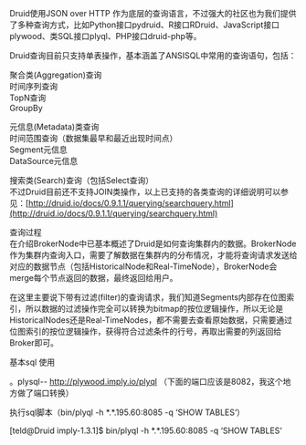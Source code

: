 Druid使用JSON over HTTP 作为底层的查询语言，不过强大的社区也为我们提供了多种查询方式，比如Python接口pydruid、R接口RDruid、JavaScript接口plywood、类SQL接口plyql、PHP接口druid-php等。

Druid查询目前只支持单表操作，基本涵盖了ANSISQL中常用的查询语句，包括：

聚合类\(Aggregation\)查询  
时间序列查询  
TopN查询  
GroupBy

元信息\(Metadata\)类查询  
时间范围查询（数据集最早和最近出现时间点）  
Segment元信息  
DataSource元信息

搜索类\(Search\)查询（包括Select查询）  
不过Druid目前还不支持JOIN类操作，以上已支持的各类查询的详细说明可以参见：[http://druid.io/docs/0.9.1.1/querying/searchquery.html](http://druid.io/docs/0.9.1.1/querying/searchquery.html)

查询过程  
在介绍BrokerNode中已基本概述了Druid是如何查询集群内的数据。BrokerNode作为集群内查询入口，需要了解数据在集群内的分布情况，才能将查询请求发送给对应的数据节点（包括HistoricalNode和Real-TimeNode），BrokerNode会merge每个节点返回的数据，最终返回给用户。

在这里主要说下带有过滤\(filter\)的查询请求，我们知道Segments内部存在位图索引，所以数据的过滤操作完全可以转换为bitmap的按位逻辑操作，所以无论是HistoricalNodes还是Real-TimeNodes，都不需要去查看原始数据，只需要通过位图索引的按位逻辑操作，获得符合过滤条件的行号，再取出需要的列返回给Broker即可。

基本sql 使用



 。plysql--   http://plywood.imply.io/plyql  （下面的端口应该是8082，我这个地方做了端口转换） 



执行sql脚本（bin/plyql -h \*.\*.195.60:8085 -q ‘SHOW TABLES‘）

\[teld@Druid imply-1.3.1\]$ bin/plyql -h \*.\*.195.60:8085 -q ‘SHOW TABLES‘

